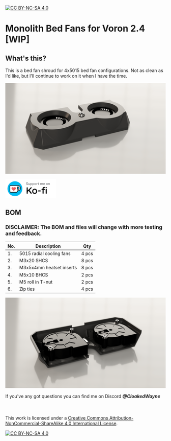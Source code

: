 [![CC BY-NC-SA 4.0][cc-by-nc-sa-shield]][cc-by-nc-sa]

# Monolith Bed Fans for Voron 2.4 [WIP]
 
## What's this?
This is a bed fan shroud for 4x5015 bed fan configurations. Not as clean as I'd like, but I'll continue to work on it when I have the time.

![1](Images/MBF_top.png)

[![ko-fi](Images/kofi_bg_tag_white.png)](https://ko-fi.com/cloakedwayne)

## BOM
### DISCLAIMER: The BOM and files will change with more testing and feedback.

|No.|Description|Qty|
|---|---|---|
|1.|5015 radial cooling fans|4 pcs|
|2.|M3x20 SHCS|8 pcs|
|3.|M3x5x4mm heatset inserts|8 pcs|
|4.|M5x10 BHCS|2 pcs|
|5.|M5 roll in T-nut|2 pcs|
|6.|Zip ties|4 pcs|

![2](Images/MBF_bottom.png)

If you've any got questions you can find me on Discord ***@CloakedWayne***
<br/><br/><br/><br/>
This work is licensed under a
[Creative Commons Attribution-NonCommercial-ShareAlike 4.0 International License][cc-by-nc-sa].

[![CC BY-NC-SA 4.0][cc-by-nc-sa-image]][cc-by-nc-sa]

[cc-by-nc-sa]: http://creativecommons.org/licenses/by-nc-sa/4.0/
[cc-by-nc-sa-image]: https://licensebuttons.net/l/by-nc-sa/4.0/88x31.png
[cc-by-nc-sa-shield]: https://img.shields.io/badge/License-CC%20BY--NC--SA%204.0-lightgrey.svg
